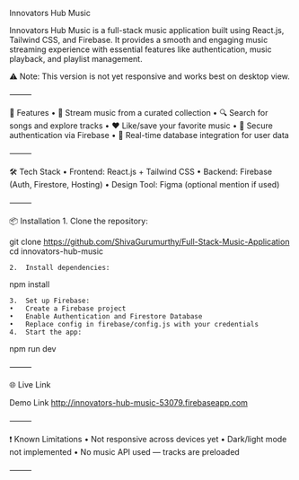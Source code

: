 Innovators Hub Music

Innovators Hub Music is a full-stack music application built using React.js, Tailwind CSS, and Firebase. It provides a smooth and engaging music streaming experience with essential features like authentication, music playback, and playlist management.

⚠️ Note: This version is not yet responsive and works best on desktop view.

⸻

🚀 Features
	•	🎵 Stream music from a curated collection
	•	🔍 Search for songs and explore tracks
	•	❤️ Like/save your favorite music
	•	🔐 Secure authentication via Firebase
	•	💾 Real-time database integration for user data

⸻

🛠️ Tech Stack
	•	Frontend: React.js + Tailwind CSS
	•	Backend: Firebase (Auth, Firestore, Hosting)
	•	Design Tool: Figma (optional mention if used)

⸻

📦 Installation
	1.	Clone the repository:

git clone https://github.com/ShivaGurumurthy/Full-Stack-Music-Application
cd innovators-hub-music


	2.	Install dependencies:

npm install


	3.	Set up Firebase:
	•	Create a Firebase project
	•	Enable Authentication and Firestore Database
	•	Replace config in firebase/config.js with your credentials
	4.	Start the app:

npm run dev



⸻

🌐 Live Link

Demo Link
http://innovators-hub-music-53079.firebaseapp.com

⸻

❗ Known Limitations
	•	Not responsive across devices yet
	•	Dark/light mode not implemented
	•	No music API used — tracks are preloaded

⸻
